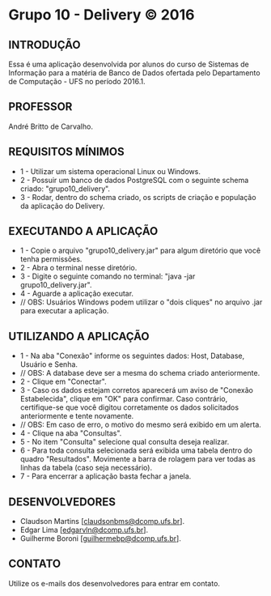 # Grupo 10 - Delivery © 2016

INTRODUÇÃO
----------
Essa é uma aplicação desenvolvida por alunos do curso de Sistemas de Informação para a matéria de Banco de Dados ofertada pelo Departamento de Computação - UFS no período 2016.1.

PROFESSOR
---------
André Britto de Carvalho.

REQUISITOS MÍNIMOS
------------------
* 1 - Utilizar um sistema operacional Linux ou Windows.
* 2 - Possuir um banco de dados PostgreSQL com o seguinte schema criado: "grupo10_delivery".
* 3 - Rodar, dentro do schema criado, os scripts de criação e população da aplicação do Delivery.

EXECUTANDO A APLICAÇÃO
----------------------
* 1 - Copie o arquivo "grupo10_delivery.jar" para algum diretório que você tenha permissões.
* 2 - Abra o terminal nesse diretório.
* 3 - Digite o seguinte comando no terminal: "java -jar grupo10_delivery.jar".
* 4 - Aguarde a aplicação executar.
* // OBS: Usuários Windows podem utilizar o "dois cliques" no arquivo .jar para executar a aplicação.

UTILIZANDO A APLICAÇÃO
----------------------
* 1 - Na aba "Conexão" informe os seguintes dados: Host, Database, Usuário e Senha.
* // OBS: A database deve ser a mesma do schema criado anteriormente.
* 2 - Clique em "Conectar".
* 3 - Caso os dados estejam corretos aparecerá um aviso de "Conexão Estabelecida", clique em "OK" para confirmar. Caso contrário, certifique-se que você digitou corretamente os dados solicitados anteriormente e tente novamente.
* // OBS: Em caso de erro, o motivo do mesmo será exibido em um alerta.
* 4 - Clique na aba "Consultas".
* 5 - No item "Consulta" selecione qual consulta deseja realizar.
* 6 - Para toda consulta selecionada será exibida uma tabela dentro do quadro "Resultados". Movimente a barra de rolagem para ver todas as linhas da tabela (caso seja necessário).
* 7 - Para encerrar a aplicação basta fechar a janela.

DESENVOLVEDORES
---------------
* Claudson Martins [claudsonbms@dcomp.ufs.br].
* Edgar Lima [edgarvln@dcomp.ufs.br].
* Guilherme Boroni [guilhermebp@dcomp.ufs.br].

CONTATO
-------
Utilize os e-mails dos desenvolvedores para entrar em contato.
